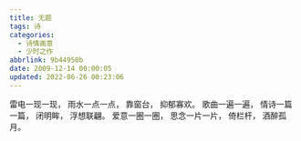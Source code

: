 ```yaml
---
title: 无题
tags: 诗
categories:
  - 诗情画意
  - 少时之作
abbrlink: 9b44950b
date: 2009-12-14 00:00:05
updated: 2022-06-26 00:23:06
---
```


雷电一现一现，
雨水一点一点，
靠窗台，
抑郁寡欢。
歌曲一遍一遍，
情诗一篇一篇，
闭明眸，
浮想联翩。
爱意一圈一圈，
思念一片一片，
倚栏杆，
酒醉孤月。